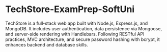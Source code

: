 # TechStore-ExamPrep-SoftUni
TechStore is a full-stack web app built with Node.js, Express.js, and MongoDB. It includes user authentication, data persistence via Mongoose, and server-side rendering with Handlebars. Following RESTful API practices, MVC architecture, and secure password hashing with bcrypt, it enhances backend and database skills.
